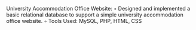 University Accommodation Office Website:
◦ Designed and implemented a basic relational database to support a simple university accommodation office
website.
◦ Tools Used: MySQL, PHP, HTML, CSS
